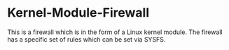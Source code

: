 # Kernel-Module-Firewall
This is a firewall which is in the form of a Linux kernel module. The firewall has a specific set of rules which can be set via SYSFS.
